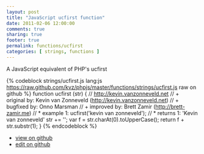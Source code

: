 ```yaml
---
layout: post
title: "JavaScript ucfirst function"
date: 2011-02-06 12:00:00
comments: true
sharing: true
footer: true
permalink: functions/ucfirst
categories: [ strings, functions ]
---
```

A JavaScript equivalent of PHP's ucfirst
<!-- more -->
{% codeblock strings/ucfirst.js lang:js https://raw.github.com/kvz/phpjs/master/functions/strings/ucfirst.js raw on github %}
function ucfirst (str) {
    // http://kevin.vanzonneveld.net
    // +   original by: Kevin van Zonneveld (http://kevin.vanzonneveld.net)
    // +   bugfixed by: Onno Marsman
    // +   improved by: Brett Zamir (http://brett-zamir.me)
    // *     example 1: ucfirst('kevin van zonneveld');
    // *     returns 1: 'Kevin van zonneveld'
    str += '';
    var f = str.charAt(0).toUpperCase();
    return f + str.substr(1);
}
{% endcodeblock %}
<ul>
 <li><a href="https://github.com/kvz/phpjs/blob/master/functions/strings/ucfirst.js">view on github</a></li>
 <li><a href="https://github.com/kvz/phpjs/edit/master/functions/strings/ucfirst.js">edit on github</a></li>
</ul>
